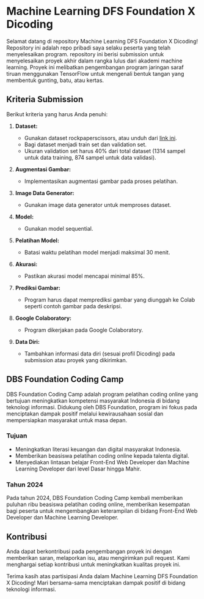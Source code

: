 # Machine Learning DFS Foundation X Dicoding

Selamat datang di repository Machine Learning DFS Foundation X Dicoding! Repository ini adalah repo pribadi saya selaku peserta yang telah menyelesaikan program. repository ini berisi submission untuk menyelesaikan proyek akhir dalam rangka lulus dari akademi machine learning. Proyek ini melibatkan pengembangan program jaringan saraf tiruan menggunakan TensorFlow untuk mengenali bentuk tangan yang membentuk gunting, batu, atau kertas.

## Kriteria Submission
Berikut kriteria yang harus Anda penuhi:

1. **Dataset:**
   - Gunakan dataset rockpaperscissors, atau unduh dari [link ini](https://github.com/dicodingacademy/assets/releases/download/release/rockpaperscissors.zip).
   - Bagi dataset menjadi train set dan validation set.
   - Ukuran validation set harus 40% dari total dataset (1314 sampel untuk data training, 874 sampel untuk data validasi).

2. **Augmentasi Gambar:**
   - Implementasikan augmentasi gambar pada proses pelatihan.

3. **Image Data Generator:**
   - Gunakan image data generator untuk memproses dataset.

4. **Model:**
   - Gunakan model sequential.

5. **Pelatihan Model:**
   - Batasi waktu pelatihan model menjadi maksimal 30 menit.

6. **Akurasi:**
   - Pastikan akurasi model mencapai minimal 85%.

7. **Prediksi Gambar:**
   - Program harus dapat memprediksi gambar yang diunggah ke Colab seperti contoh gambar pada deskripsi.

8. **Google Colaboratory:**
   - Program dikerjakan pada Google Colaboratory.

9. **Data Diri:**
   - Tambahkan informasi data diri (sesuai profil Dicoding) pada submission atau proyek yang dikirimkan.

## DBS Foundation Coding Camp
DBS Foundation Coding Camp adalah program pelatihan coding online yang bertujuan meningkatkan kompetensi masyarakat Indonesia di bidang teknologi informasi. Didukung oleh DBS Foundation, program ini fokus pada menciptakan dampak positif melalui kewirausahaan sosial dan mempersiapkan masyarakat untuk masa depan.

### Tujuan
- Meningkatkan literasi keuangan dan digital masyarakat Indonesia.
- Memberikan beasiswa pelatihan coding online kepada talenta digital.
- Menyediakan lintasan belajar Front-End Web Developer dan Machine Learning Developer dari level Dasar hingga Mahir.

### Tahun 2024
Pada tahun 2024, DBS Foundation Coding Camp kembali memberikan puluhan ribu beasiswa pelatihan coding online, memberikan kesempatan bagi peserta untuk mengembangkan keterampilan di bidang Front-End Web Developer dan Machine Learning Developer.

## Kontribusi
Anda dapat berkontribusi pada pengembangan proyek ini dengan memberikan saran, melaporkan isu, atau mengirimkan pull request. Kami menghargai setiap kontribusi untuk meningkatkan kualitas proyek ini.

Terima kasih atas partisipasi Anda dalam Machine Learning DFS Foundation X Dicoding! Mari bersama-sama menciptakan dampak positif di bidang teknologi informasi.

